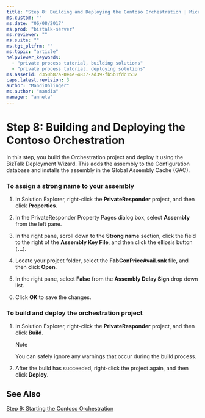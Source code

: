 ```yaml
---
title: "Step 8: Building and Deploying the Contoso Orchestration | Microsoft Docs"
ms.custom: ""
ms.date: "06/08/2017"
ms.prod: "biztalk-server"
ms.reviewer: ""
ms.suite: ""
ms.tgt_pltfrm: ""
ms.topic: "article"
helpviewer_keywords: 
  - "private process tutorial, building solutions"
  - "private process tutorial, deploying solutions"
ms.assetid: d350b87a-0e4e-4837-ad39-fb5b1fdc1532
caps.latest.revision: 3
author: "MandiOhlinger"
ms.author: "mandia"
manager: "anneta"
---
```

# Step 8: Building and Deploying the Contoso Orchestration
In this step, you build the Orchestration project and deploy it using the BizTalk Deployment Wizard. This adds the assembly to the Configuration database and installs the assembly in the Global Assembly Cache (GAC).  
  
### To assign a strong name to your assembly  
  
1.  In Solution Explorer, right-click the **PrivateResponder** project, and then click **Properties**.  
  
2.  In the PrivateResponder Property Pages dialog box, select **Assembly** from the left pane.  
  
3.  In the right pane, scroll down to the **Strong name** section, click the field to the right of the **Assembly Key File**, and then click the ellipsis button (**…**).  
  
4.  Locate your project folder, select the **FabConPriceAvail.snk** file, and then click **Open**.  
  
5.  In the right pane, select **False** from the **Assembly Delay Sign** drop down list.  
  
6.  Click **OK** to save the changes.  
  
### To build and deploy the orchestration project  
  
1.  In Solution Explorer, right-click the **PrivateResponder** project, and then click **Build**.  
  
    > [!NOTE]
    >  You can safely ignore any warnings that occur during the build process.  
  
2.  After the build has succeeded, right-click the project again, and then click **Deploy**.  
  
## See Also  
 [Step 9: Starting the Contoso Orchestration](../../adapters-and-accelerators/accelerator-rosettanet/step-9-starting-the-contoso-orchestration.md)